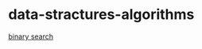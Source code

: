 # data-stractures-algorithms
[binary search](https://github.com/kmSabbir21/data-stractures-algorithms/wiki/test)
